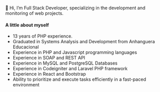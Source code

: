 👋 Hi, I’m Full Stack Developer, specializing in the development and monitoring of web projects.

#### A little about myself

* 13 years of PHP experience.
* Graduated in Systems Analysis and Development from Anhanguera Educacional
* Experience in PHP and Javascript programming languages
* Experience in SOAP and REST API
* Experience in MySQL and PostgreSQL Databases
* Experience in Codeigniter and Laravel PHP framework
* Experience in React and Bootstrap
* Ability to prioritize and execute tasks efficiently in a fast-paced environment
